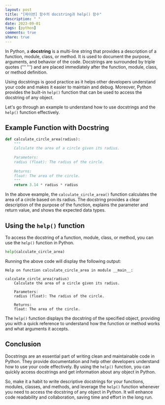 ```yaml
---
layout: post
title: "[파이썬] 함수의 docstring과 help() 함수"
description: " "
date: 2023-09-01
tags: [python]
comments: true
share: true
---
```


In Python, a **docstring** is a multi-line string that provides a description of a function, module, class, or method. It is used to document the purpose, arguments, and behavior of the code. Docstrings are surrounded by triple quotes (''' ''') and are placed immediately after the function, module, class, or method definition.

Using docstrings is good practice as it helps other developers understand your code and makes it easier to maintain and debug. Moreover, Python provides the built-in `help()` function that can be used to access the docstring of any object.

Let's go through an example to understand how to use docstrings and the `help()` function effectively.

## Example Function with Docstring

```python
def calculate_circle_area(radius):
    """
    Calculate the area of a circle given its radius.
    
    Parameters:
    radius (float): The radius of the circle.
    
    Returns:
    float: The area of the circle.
    """
    return 3.14 * radius * radius
```

In the above example, the `calculate_circle_area()` function calculates the area of a circle based on its radius. The docstring provides a clear description of the purpose of the function, explains the parameter and return value, and shows the expected data types.

## Using the `help()` function

To access the docstring of a function, module, class, or method, you can use the `help()` function in Python.

```python
help(calculate_circle_area)
```

Running the above code will display the following output:

```
Help on function calculate_circle_area in module __main__:

calculate_circle_area(radius)
    Calculate the area of a circle given its radius.
    
    Parameters:
    radius (float): The radius of the circle.
    
    Returns:
    float: The area of the circle.
```

The `help()` function displays the docstring of the specified object, providing you with a quick reference to understand how the function or method works and what arguments it accepts.

## Conclusion

Docstrings are an essential part of writing clean and maintainable code in Python. They provide documentation and help other developers understand how to use your code effectively. By using the `help()` function, you can quickly access docstrings and get information about any object in Python.

So, make it a habit to write descriptive docstrings for your functions, modules, classes, and methods, and leverage the `help()` function whenever you need to access the docstring of any object in Python. It will enhance code readability and collaboration, saving time and effort in the long run.
